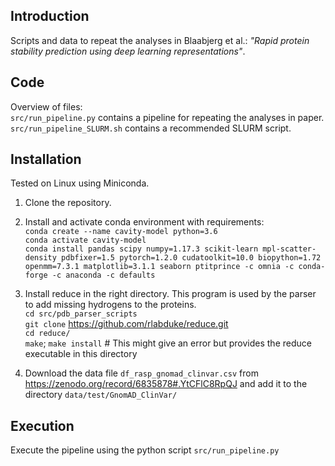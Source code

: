 ## Introduction
Scripts and data to repeat the analyses in Blaabjerg et al.: 
*"Rapid protein stability prediction using deep learning representations"*.

## Code
Overview of files:<br>
`src/run_pipeline.py` contains a pipeline for repeating the analyses in paper.<br/>
`src/run_pipeline_SLURM.sh` contains a recommended SLURM script.<br/>

## Installation
Tested on Linux using Miniconda.

1. Clone the repository.

2. Install and activate conda environment with requirements:<br> 
`conda create --name cavity-model python=3.6`<br>
`conda activate cavity-model`<br>
`conda install pandas scipy numpy=1.17.3 scikit-learn mpl-scatter-density pdbfixer=1.5 pytorch=1.2.0 cudatoolkit=10.0 biopython=1.72 openmm=7.3.1 matplotlib=3.1.1 seaborn ptitprince -c omnia -c conda-forge -c anaconda -c defaults`

3. Install reduce in the right directory. This program is used by the parser to add missing hydrogens to the proteins.<br/>
`cd src/pdb_parser_scripts`<br/>
`git clone` https://github.com/rlabduke/reduce.git <br/>
`cd reduce/`<br/>
`make`; `make install` # This might give an error but provides the reduce executable in this directory<br/>

4. Download the data file `df_rasp_gnomad_clinvar.csv` from https://zenodo.org/record/6835878#.YtCFlC8RpQJ and add it to the directory `data/test/GnomAD_ClinVar/`

## Execution
Execute the pipeline using the python script `src/run_pipeline.py`
